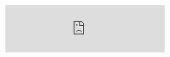 <!-- Instagram WIDGET --><script src="https://cdn.lightwidget.com/widgets/lightwidget.js"></script><iframe src="https://cdn.lightwidget.com/widgets/ad84a92caf0251d9a2e0a22dc49d1dfe.html" scrolling="no" allowtransparency="true" class="lightwidget-widget" style="width:100%;border:0;overflow:hidden;"></iframe>